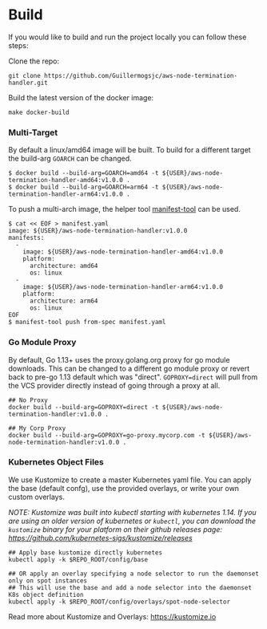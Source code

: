 # Build
If you would like to build and run the project locally you can follow these steps:

Clone the repo:
```
git clone https://github.com/Guillermogsjc/aws-node-termination-handler.git
```
Build the latest version of the docker image:
```
make docker-build
```

### Multi-Target

By default a linux/amd64 image will be built. To build for a different target the build-arg `GOARCH` can be changed.

```
$ docker build --build-arg=GOARCH=amd64 -t ${USER}/aws-node-termination-handler-amd64:v1.0.0 .
$ docker build --build-arg=GOARCH=arm64 -t ${USER}/aws-node-termination-handler-arm64:v1.0.0 .
```

To push a multi-arch image, the helper tool [manifest-tool](https://github.com/estesp/manifest-tool) can be used.

```
$ cat << EOF > manifest.yaml
image: ${USER}/aws-node-termination-handler:v1.0.0
manifests:
  -
    image: ${USER}/aws-node-termination-handler-amd64:v1.0.0
    platform:
      architecture: amd64
      os: linux
  -
    image: ${USER}/aws-node-termination-handler-arm64:v1.0.0
    platform:
      architecture: arm64
      os: linux
EOF
$ manifest-tool push from-spec manifest.yaml
```

### Go Module Proxy

By default, Go 1.13+ uses the proxy.golang.org proxy for go module downloads. This can be changed to a different go module proxy or revert back to pre-go 1.13 default which was "direct". `GOPROXY=direct` will pull from the VCS provider directly instead of going through a proxy at all.

```
## No Proxy
docker build --build-arg=GOPROXY=direct -t ${USER}/aws-node-termination-handler:v1.0.0 .

## My Corp Proxy
docker build --build-arg=GOPROXY=go-proxy.mycorp.com -t ${USER}/aws-node-termination-handler:v1.0.0 .
```

### Kubernetes Object Files

We use Kustomize to create a master Kubernetes yaml file. You can apply the base (default confg), use the provided overlays, or write your own custom overlays.

*NOTE: Kustomize was built into kubectl starting with kubernetes 1.14. If you are using an older version of kubernetes or `kubectl`, you can download the `kustomize` binary for your platform on their github releases page: https://github.com/kubernetes-sigs/kustomize/releases*

```
## Apply base kustomize directly kubernetes
kubectl apply -k $REPO_ROOT/config/base

## OR apply an overlay specifying a node selector to run the daemonset only on spot instances
## This will use the base and add a node selector into the daemonset K8s object definition
kubectl apply -k $REPO_ROOT/config/overlays/spot-node-selector
```

Read more about Kustomize and Overlays: https://kustomize.io
